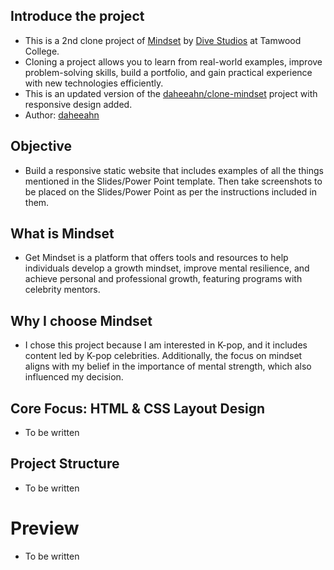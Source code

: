 ## Introduce the project

- This is a 2nd clone project of [Mindset](https://www.getmindset.com/) by [Dive Studios](https://www.divestudios.io/) at Tamwood College.
- Cloning a project allows you to learn from real-world examples, improve problem-solving skills, build a portfolio, and gain practical experience with new technologies efficiently.
- This is an updated version of the [daheeahn/clone-mindset](https://github.com/daheeahn/clone-mindset) project with responsive design added.
- Author: [daheeahn](https://github.com/daheeahn)

## Objective

- Build a responsive static website that includes examples of all the things mentioned in the Slides/Power Point template. Then take screenshots to be placed on the Slides/Power Point as per the instructions included in them.

## What is Mindset

- Get Mindset is a platform that offers tools and resources to help individuals develop a growth mindset, improve mental resilience, and achieve personal and professional growth, featuring programs with celebrity mentors.

## Why I choose Mindset

- I chose this project because I am interested in K-pop, and it includes content led by K-pop celebrities. Additionally, the focus on mindset aligns with my belief in the importance of mental strength, which also influenced my decision.

## Core Focus: HTML & CSS Layout Design

- To be written

## Project Structure

- To be written

# Preview

- To be written
